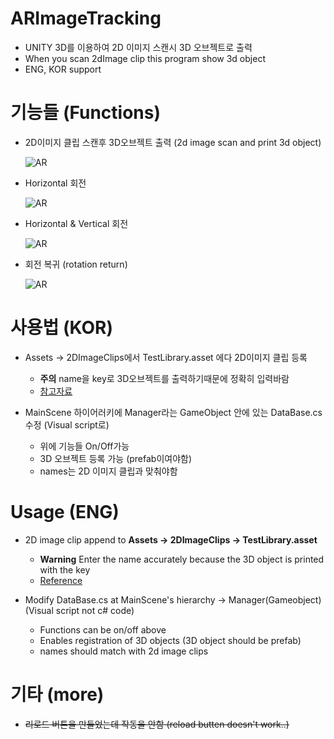 # ARImageTracking
- UNITY 3D를 이용하여 2D 이미지 스캔시 3D 오브젝트로 출력
- When you scan 2dImage clip this program show 3d object
- ENG, KOR support

# 기능들 (Functions)

- 2D이미지 클립 스캔후 3D오브젝트 출력 (2d image scan and print 3d object)

    ![AR](https://github.com/KoreanThinker/ARImageTracking/blob/master/Gifs/1.gif?raw=true)
    
- Horizontal 회전

    ![AR](https://github.com/KoreanThinker/ARImageTracking/blob/master/Gifs/2.gif?raw=true)

- Horizontal & Vertical 회전

    ![AR](https://github.com/KoreanThinker/ARImageTracking/blob/master/Gifs/3.gif?raw=true)

- 회전 복귀 (rotation return)

    ![AR](https://github.com/KoreanThinker/ARImageTracking/blob/master/Gifs/4.gif?raw=true)

# 사용법 (KOR)
- Assets -> 2DImageClips에서 TestLibrary.asset 에다 2D이미지 클립 등록
    - **주의** name을 key로 3D오브젝트를 출력하기때문에 정확히 입력바람
    - [참고자료](https://docs.unity3d.com/Packages/com.unity.xr.arsubsystems@2.1/manual/image-tracking.html)

- MainScene 하이어러키에 Manager라는 GameObject 안에 있는 DataBase.cs 수정 (Visual script로)
    - 위에 기능들 On/Off가능
    - 3D 오브젝트 등록 가능 (prefab이여야함)
    - names는 2D 이미지 클립과 맞춰야함

# Usage (ENG)
- 2D image clip append to **Assets -> 2DImageClips -> TestLibrary.asset**
    - **Warning**  Enter the name accurately because the 3D object is printed with the key
    - [Reference](https://docs.unity3d.com/Packages/com.unity.xr.arsubsystems@2.1/manual/image-tracking.html)

- Modify DataBase.cs at MainScene's hierarchy -> Manager(Gameobject) (Visual script not c# code)
    - Functions can be on/off above
    - Enables registration of 3D objects (3D object should be prefab)
    - names should match with 2d image clips


# 기타 (more)

- ~~리로드 버튼을 만들었는데 작동을 안함 (reload butten doesn't work..)~~
